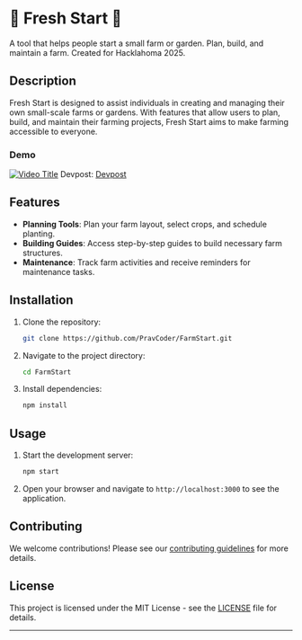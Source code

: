 
# 🌱 Fresh Start 🌱

A tool that helps people start a small farm or garden. Plan, build, and maintain a farm. Created for Hacklahoma 2025.

## Description
Fresh Start is designed to assist individuals in creating and managing their own small-scale farms or gardens. With features that allow users to plan, build, and maintain their farming projects, Fresh Start aims to make farming accessible to everyone.

### Demo
[![Video Title](https://img.youtube.com/vi/PhMmWp0cp5I/0.jpg)](https://www.youtube.com/watch?v=PhMmWp0cp5I)
Devpost: [Devpost](https://devpost.com/software/fresh-start-q5f92s?_gl=1*1i7bq8k*_gcl_au*MjI3ODg5NjguMTczOTI0Mjg3NA..*_ga*MTg4NzI5NjQyLjE3MzkyNDI4NzQ.*_ga_0YHJK3Y10M*MTczOTc3NjE5NS4yMi4xLjE3Mzk3Nzc1MDQuMC4wLjA)

## Features
- **Planning Tools**: Plan your farm layout, select crops, and schedule planting.
- **Building Guides**: Access step-by-step guides to build necessary farm structures.
- **Maintenance**: Track farm activities and receive reminders for maintenance tasks.

## Installation
1. Clone the repository:
    ```sh
    git clone https://github.com/PravCoder/FarmStart.git
    ```
2. Navigate to the project directory:
    ```sh
    cd FarmStart
    ```
3. Install dependencies:
    ```sh
    npm install
    ```

## Usage
1. Start the development server:
    ```sh
    npm start
    ```
2. Open your browser and navigate to `http://localhost:3000` to see the application.

## Contributing
We welcome contributions! Please see our [contributing guidelines](CONTRIBUTING.md) for more details.

## License
This project is licensed under the MIT License - see the [LICENSE](LICENSE) file for details.

---
